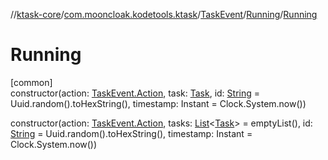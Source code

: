 //[ktask-core](../../../../index.md)/[com.mooncloak.kodetools.ktask](../../index.md)/[TaskEvent](../index.md)/[Running](index.md)/[Running](-running.md)

# Running

[common]\
constructor(action: [TaskEvent.Action](../-action/index.md), task: [Task](../../-task/index.md), id: [String](https://kotlinlang.org/api/core/kotlin-stdlib/kotlin/-string/index.html) = Uuid.random().toHexString(), timestamp: Instant = Clock.System.now())

constructor(action: [TaskEvent.Action](../-action/index.md), tasks: [List](https://kotlinlang.org/api/core/kotlin-stdlib/kotlin.collections/-list/index.html)&lt;[Task](../../-task/index.md)&gt; = emptyList(), id: [String](https://kotlinlang.org/api/core/kotlin-stdlib/kotlin/-string/index.html) = Uuid.random().toHexString(), timestamp: Instant = Clock.System.now())
